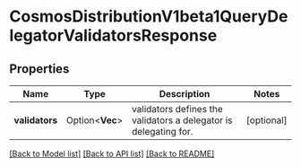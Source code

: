 # CosmosDistributionV1beta1QueryDelegatorValidatorsResponse

## Properties

Name | Type | Description | Notes
------------ | ------------- | ------------- | -------------
**validators** | Option<**Vec<String>**> | validators defines the validators a delegator is delegating for. | [optional]

[[Back to Model list]](../README.md#documentation-for-models) [[Back to API list]](../README.md#documentation-for-api-endpoints) [[Back to README]](../README.md)



